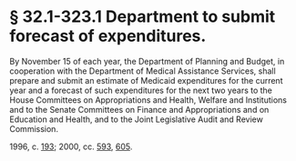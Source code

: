 # § 32.1-323.1 Department to submit forecast of expenditures.

<p>By November 15 of each year, the Department of Planning and Budget, in cooperation with the Department of Medical Assistance Services, shall prepare and submit an estimate of Medicaid expenditures for the current year and a forecast of such expenditures for the next two years to the House Committees on Appropriations and Health, Welfare and Institutions and to the Senate Committees on Finance and Appropriations and on Education and Health, and to the Joint Legislative Audit and Review Commission.</p><p>1996, c. <a href='http://lis.virginia.gov/cgi-bin/legp604.exe?961+ful+CHAP0193'>193</a>; 2000, cc. <a href='http://lis.virginia.gov/cgi-bin/legp604.exe?001+ful+CHAP0593'>593</a>, <a href='http://lis.virginia.gov/cgi-bin/legp604.exe?001+ful+CHAP0605'>605</a>.</p>
